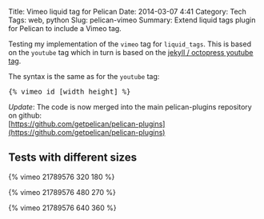 Title: Vimeo liquid tag for Pelican
Date: 2014-03-07 4:41
Category: Tech
Tags: web, python
Slug: pelican-vimeo
Summary: Extend liquid tags plugin for Pelican to include a Vimeo tag.


Testing my implementation of the `vimeo` tag for `liquid_tags`. This is based on the `youtube` tag which in turn is based on the [jekyll / octopress youtube tag](https://gist.github.com/jamieowen/2063748).

The syntax is the same as for the `youtube` tag:

<div class="highlight"><pre>
{% vimeo id [width height] %}
</pre></div>

_Update_: The code is now merged into the main pelican-plugins repository on github:  
[https://github.com/getpelican/pelican-plugins](https://github.com/getpelican/pelican-plugins)


## Tests with different sizes

{% vimeo 21789576 320 180 %}

{% vimeo 21789576 480 270 %}

{% vimeo 21789576 640 360 %}



